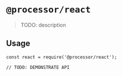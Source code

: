 # `@processor/react`

> TODO: description

## Usage

```
const react = require('@processor/react');

// TODO: DEMONSTRATE API
```
